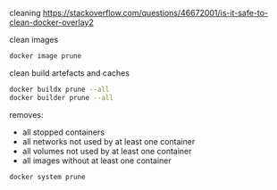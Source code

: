 cleaning
https://stackoverflow.com/questions/46672001/is-it-safe-to-clean-docker-overlay2

clean images
```bash
docker image prune
```


clean build artefacts and caches
```bash
docker buildx prune --all
docker builder prune --all
```


removes:
- all stopped containers
- all networks not used by at least one container
- all volumes not used by at least one container
- all images without at least one container

```bash
docker system prune
```